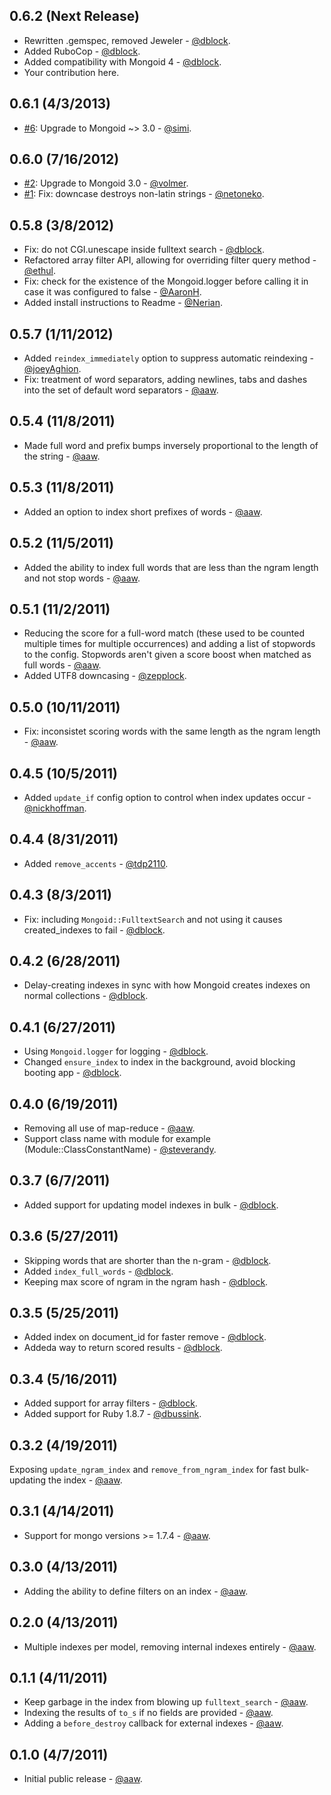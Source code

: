 0.6.2 (Next Release)
--------------------

* Rewritten .gemspec, removed Jeweler - [@dblock](https://github.com/dblock).
* Added RuboCop - [@dblock](https://github.com/dblock).
* Added compatibility with Mongoid 4 - [@dblock](https://github.com/dblock).
* Your contribution here.

0.6.1 (4/3/2013)
----------------

* [#6](https://github.com/artsy/mongoid_fulltext/pull/6): Upgrade to Mongoid ~> 3.0 - [@simi](https://github.com/simi).

0.6.0 (7/16/2012)
-----------------

* [#2](https://github.com/artsy/mongoid_fulltext/pull/2): Upgrade to Mongoid 3.0 - [@volmer](https://github.com/volmer).
* [#1](https://github.com/artsy/mongoid_fulltext/pull/1): Fix: downcase destroys non-latin strings - [@netoneko](https://github.com/netoneko).

0.5.8 (3/8/2012)
----------------

* Fix: do not CGI.unescape inside fulltext search - [@dblock](https://github.com/dblock).
* Refactored array filter API, allowing for overriding filter query method - [@ethul](https://github.com/ethul).
* Fix: check for the existence of the Mongoid.logger before calling it in case it was configured to false - [@AaronH](https://github.com/AaronH).
* Added install instructions to Readme - [@Nerian](https://github.com/Nerian).

0.5.7 (1/11/2012)
-----------------

* Added `reindex_immediately` option to suppress automatic reindexing - [@joeyAghion](https://github.com/joeyAghion).
* Fix: treatment of word separators, adding newlines, tabs and dashes into the set of default word separators - [@aaw](https://github.com/aaw).

0.5.4 (11/8/2011)
-----------------

* Made full word and prefix bumps inversely proportional to the length of the string - [@aaw](https://github.com/aaw).

0.5.3 (11/8/2011)
-----------------

* Added an option to index short prefixes of words - [@aaw](https://github.com/aaw).

0.5.2 (11/5/2011)
-----------------

* Added the ability to index full words that are less than the ngram length and not stop words - [@aaw](https://github.com/aaw).

0.5.1 (11/2/2011)
-----------------

* Reducing the score for a full-word match (these used to be counted multiple times for multiple occurrences) and adding a list of stopwords to the config. Stopwords aren't given a score boost when matched as full words - [@aaw](https://github.com/aaw).
* Added UTF8 downcasing - [@zepplock](https://github.com/zepplock).

0.5.0 (10/11/2011)
-----------------

* Fix: inconsistet scoring words with the same length as the ngram length - [@aaw](https://github.com/aaw).

0.4.5 (10/5/2011)
-----------------

* Added `update_if` config option to control when index updates occur - [@nickhoffman](https://github.com/nickhoffman).

0.4.4 (8/31/2011)
-----------------

* Added `remove_accents` - [@tdp2110](https://github.com/tdp2110).

0.4.3 (8/3/2011)
----------------

* Fix: including `Mongoid::FulltextSearch` and not using it causes created_indexes to fail - [@dblock](https://github.com/dblock).

0.4.2 (6/28/2011)
-----------------

* Delay-creating indexes in sync with how Mongoid creates indexes on normal collections - [@dblock](https://github.com/dblock).

0.4.1 (6/27/2011)
-----------------

* Using `Mongoid.logger` for logging - [@dblock](https://github.com/dblock).
*	Changed `ensure_index` to index in the background, avoid blocking booting app - [@dblock](https://github.com/dblock).

0.4.0 (6/19/2011)
-----------------

* Removing all use of map-reduce - [@aaw](https://github.com/aaw).
* Support class name with module for example (Module::ClassConstantName) - [@steverandy](https://github.com/steverandy).

0.3.7 (6/7/2011)
----------------

*	Added support for updating model indexes in bulk - [@dblock](https://github.com/dblock).

0.3.6 (5/27/2011)
-----------------

* Skipping words that are shorter than the n-gram - [@dblock](https://github.com/dblock).
* Added `index_full_words` - [@dblock](https://github.com/dblock).
*	Keeping max score of ngram in the ngram hash - [@dblock](https://github.com/dblock).

0.3.5 (5/25/2011)
-----------------

* Added index on document_id for faster remove - [@dblock](https://github.com/dblock).
* Addeda way to return scored results - [@dblock](https://github.com/dblock).

0.3.4 (5/16/2011)
-----------------

* Added support for array filters - [@dblock](https://github.com/dblock).
* Added support for Ruby 1.8.7 - [@dbussink](https://github.com/dbussink).

0.3.2 (4/19/2011)
-----------------

Exposing `update_ngram_index` and `remove_from_ngram_index` for fast bulk-updating the index - [@aaw](https://github.com/aaw).

0.3.1 (4/14/2011)
-----------------

* Support for mongo versions >= 1.7.4 - [@aaw](https://github.com/aaw).

0.3.0 (4/13/2011)
-----------------

* Adding the ability to define filters on an index - [@aaw](https://github.com/aaw).

0.2.0 (4/13/2011)
-----------------

* Multiple indexes per model, removing internal indexes entirely - [@aaw](https://github.com/aaw).

0.1.1 (4/11/2011)
-----------------

* Keep garbage in the index from blowing up `fulltext_search` - [@aaw](https://github.com/aaw).
* Indexing the results of `to_s` if no fields are provided - [@aaw](https://github.com/aaw).
* Adding a `before_destroy` callback for external indexes - [@aaw](https://github.com/aaw).

0.1.0 (4/7/2011)
----------------

* Initial public release - [@aaw](https://github.com/aaw).
